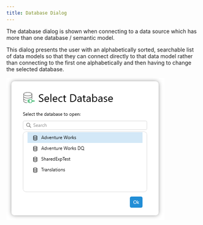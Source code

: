 ```yaml
---
title: Database Dialog
---
```


The database dialog is shown when connecting to a data source which has more than one database / semantic model.

This dialog presents the user with an alphabetically sorted, searchable list of data models so that they can connect directly to that data model rather than connecting to the first one alphabetically and then having to change the selected database.

![](./database-dialog.png)